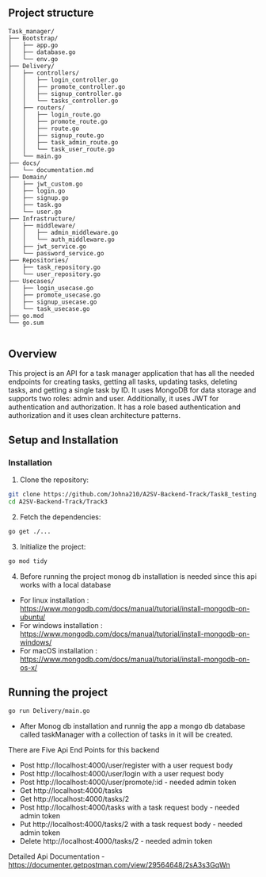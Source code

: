 ## Project structure

```
Task_manager/
├── Bootstrap/
│   ├── app.go
│   ├── database.go
│   └── env.go
├── Delivery/
│   ├── controllers/
│   │   ├── login_controller.go
│   │   ├── promote_controller.go
│   │   ├── signup_controller.go
│   │   └── tasks_controller.go
│   ├── routers/
│   │   ├── login_route.go
│   │   ├── promote_route.go
│   │   ├── route.go
│   │   ├── signup_route.go
│   │   ├── task_admin_route.go
│   │   └── task_user_route.go
│   └── main.go
├── docs/
│   └── documentation.md
├── Domain/
│   ├── jwt_custom.go
│   ├── login.go
│   ├── signup.go
│   ├── task.go
│   └── user.go
├── Infrastructure/
│   ├── middleware/
│   │   ├── admin_middleware.go
│   │   └── auth_middleware.go
│   ├── jwt_service.go
│   └── password_service.go
├── Repositories/
│   ├── task_repository.go
│   └── user_repository.go
├── Usecases/
│   ├── login_usecase.go
│   ├── promote_usecase.go
│   ├── signup_usecase.go
│   └── task_usecase.go
├── go.mod
└── go.sum


```

## Overview

This project is an API for a task manager application that has all the needed endpoints for creating tasks, getting all tasks, updating tasks, deleting tasks, and getting a single task by ID. It uses MongoDB for data storage and supports two roles: admin and user. Additionally, it uses JWT for authentication and authorization. It has a role based authentication and authorization and it uses clean architecture patterns.

## Setup and Installation

### Installation

1. Clone the repository:

```sh
git clone https://github.com/Johna210/A2SV-Backend-Track/Task8_testing.git
cd A2SV-Backend-Track/Track3

```

2. Fetch the dependencies:

```sh
go get ./...

```

3. Initialize the project:

```sh
go mod tidy

```
4. Before running the project monog db installation is needed since this api works with a local database

- For linux installation : https://www.mongodb.com/docs/manual/tutorial/install-mongodb-on-ubuntu/
- For windows installation : https://www.mongodb.com/docs/manual/tutorial/install-mongodb-on-windows/
- For macOS installation : https://www.mongodb.com/docs/manual/tutorial/install-mongodb-on-os-x/

## Running the project

```sh
go run Delivery/main.go

```

- After Monog db installation and runnig the app a mongo db database called taskManager with a collection of tasks in it will be created.

There are Five Api End Points for this backend
- Post http://localhost:4000/user/register with a user request body
- Post http://localhost:4000/user/login with a user request body
- Post http://localhost:4000/user/promote/:id - needed admin token
- Get http://localhost:4000/tasks
- Get http://localhost:4000/tasks/2
- Post http://localhost:4000/tasks with a task request body - needed admin token
- Put http://localhost:4000/tasks/2 with a task request body - needed admin token
- Delete http://localhost:4000/tasks/2 - needed admin token

Detailed Api Documentation - https://documenter.getpostman.com/view/29564648/2sA3s3GqWn